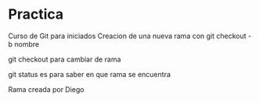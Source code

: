 # Practica
Curso de Git para iniciados
Creacion de una nueva rama con git checkout -b nombre

git checkout para cambiar de rama

git status es para saber en que rama se encuentra

Rama creada por Diego 